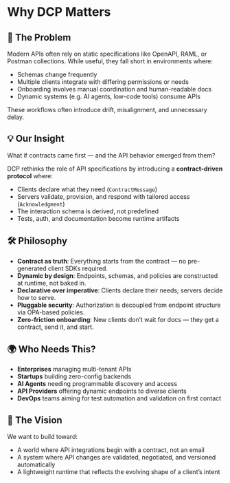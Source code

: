 # Why DCP Matters

## 🚧 The Problem

Modern APIs often rely on static specifications like OpenAPI, RAML, or Postman collections. While useful, they fall short in environments where:

- Schemas change frequently
- Multiple clients integrate with differing permissions or needs
- Onboarding involves manual coordination and human-readable docs
- Dynamic systems (e.g. AI agents, low-code tools) consume APIs

These workflows often introduce drift, misalignment, and unnecessary delay.

## 💡 Our Insight

What if contracts came first — and the API behavior emerged from them?

DCP rethinks the role of API specifications by introducing a **contract-driven protocol** where:

- Clients declare what they need (`ContractMessage`)
- Servers validate, provision, and respond with tailored access (`Acknowledgment`)
- The interaction schema is derived, not predefined
- Tests, auth, and documentation become runtime artifacts

## 🛠️ Philosophy

- **Contract as truth**: Everything starts from the contract — no pre-generated client SDKs required.
- **Dynamic by design**: Endpoints, schemas, and policies are constructed at runtime, not baked in.
- **Declarative over imperative**: Clients declare their needs; servers decide how to serve.
- **Pluggable security**: Authorization is decoupled from endpoint structure via OPA-based policies.
- **Zero-friction onboarding**: New clients don’t wait for docs — they get a contract, send it, and start.

## 🌍 Who Needs This?

- **Enterprises** managing multi-tenant APIs
- **Startups** building zero-config backends
- **AI Agents** needing programmable discovery and access
- **API Providers** offering dynamic endpoints to diverse clients
- **DevOps** teams aiming for test automation and validation on first contact

## 🔭 The Vision

We want to build toward:

- A world where API integrations begin with a contract, not an email
- A system where API changes are validated, negotiated, and versioned automatically
- A lightweight runtime that reflects the evolving shape of a client’s intent